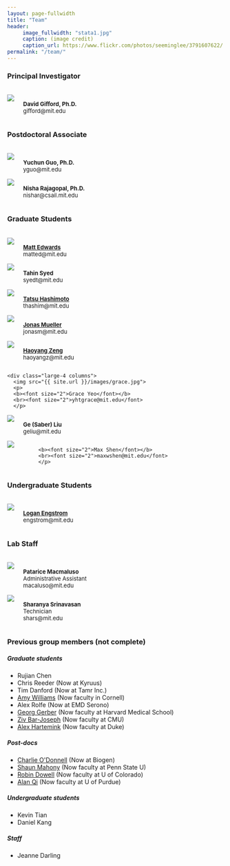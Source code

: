 ```yaml
---
layout: page-fullwidth
title: "Team"
header:
     image_fullwidth: "stata1.jpg"
     caption: (image credit)
     caption_url: https://www.flickr.com/photos/seeminglee/3791607622/
permalink: "/team/"
---
```

<h3>Principal Investigator</h3>
<div class="row">
<br>
  <div class="large-4 columns">
      <img src="{{ site.url }}/images/gifford.jpg">
      <p>
      <b><font size="2">David Gifford, Ph.D.</font></b>
      <br><font size="2">gifford@mit.edu</font>
      </p>
  </div>
</div>

<h3>Postdoctoral Associate</h3>
<div class="row">
<br>
  <div class="large-4 columns">
      <img src="{{ site.url }}/images/yuchun.jpg">
      <p>
      <b><font size="2">Yuchun Guo, Ph.D.</font></b>
      <br><font size="2">yguo@mit.edu</font>
      </p>
  </div>
  <div class="large-4 columns">
      <img src="{{ site.url }}/images/nisha.jpg">
      <p>
      <b><font size="2">Nisha Rajagopal, Ph.D.</font></b>
      <br><font size="2">nishar@csail.mit.edu</font>
      </p>
  </div>
  <div class="large-4 columns"></div>
</div>


<h3>Graduate Students</h3>
<div class="row">
<br>

  <div class="large-4 columns">
      <img src="{{ site.url }}/images/matt.jpg">
      <p>
      <b><font size="2"><a href="http://www.mdedwards.org">Matt Edwards</a></font></b>
      <br><font size="2">matted@mit.edu</font>
      </p>
  </div>
  
   <div class="large-4 columns">
      <img src="{{ site.url }}/images/tahin.jpg">
      <p>
      <b><font size="2">Tahin Syed</font></b>
      <br><font size="2">syedt@mit.edu</font>
      </p>
  </div>

  <div class="large-4 columns">
      <img src="{{ site.url }}/images/tatsu.jpg">
      <p>
      <b><font size="2"><a href="http://www.mit.edu/~thashim">Tatsu Hashimoto</a></font></b>
      <br><font size="2">thashim@mit.edu</font>
      </p>
  </div>
</div>

<div class="row">
  <div class="large-4 columns">
      <img src="{{ site.url }}/images/jonas.jpg">
      <p>
      <b><font size="2"><a href="http://www.mit.edu/~jonasm">Jonas Mueller</a></font></b>
      <br><font size="2">jonasm@mit.edu</font>
      </p>
  </div>



  <div class="large-4 columns">
      <img src="{{ site.url }}/images/haoyang.jpg">
      <p>
      <b><font size="2"><a href="http://haoyangz.github.io">Haoyang Zeng</a></font></b>
      <br><font size="2">haoyangz@mit.edu</font>
      </p>
  </div> 
  
    <div class="large-4 columns">
      <img src="{{ site.url }}/images/grace.jpg">
      <p>
      <b><font size="2">Grace Yeo</font></b>
      <br><font size="2">yhtgrace@mit.edu</font>
      </p>
  </div>
</div>

<div class="row">

  
   <div class="large-4 columns">
      <img src="{{ site.url }}/images/saber.jpg">
      <p>
      <b><font size="2">Ge (Saber) Liu</font></b>
      <br><font size="2">geliu@mit.edu</font>
      </p>
  </div>

  
  <div class="large-4 columns"></div>
  <div class="large-4 columns"></div>
  
  <div class="large-4 columns">
  	<img src="{{ site.url }}/images/Max.jpg">
      <p>
      
      <b><font size="2">Max Shen</font></b>
      <br><font size="2">maxwshen@mit.edu</font>
      </p>
  </div>

  
  <div class="large-4 columns"></div>
  <div class="large-4 columns"></div>    
</div>


<h3>Undergraduate Students</h3>

<div class="row">
<br>
    <div class="large-4 columns">
      <img src="{{ site.url }}/images/logan.jpg">
      <p>
      <b><font size="2"><a href="http://loganengstrom.com">Logan Engstrom</a></font></b>
      <br><font size="2">engstrom@mit.edu</font>
      </p>
    </div>

  <div class="large-4 columns"></div>
</div>


<h3>Lab Staff</h3>

<div class="row">
<br>

  <div class="large-4 columns">
      <img src="{{ site.url }}/images/patrice-new.jpg">
      <p>
      <b><font size="2">Patarice Macmaluso</font></b>
      <br>
      <font size="2">Administrative Assistant</font>
      <br><font size="2">macaluso@mit.edu</font>
      </p>
        </div>
  <div class="large-4 columns"></div>  

  <div class="large-4 columns">
      <img src="{{ site.url }}/images/sharanya.jpg">
      <p>
      <b><font size="2">Sharanya Srinavasan</font></b>
      <br><font size="2">Technician</font>
      <br><font size="2">shars@mit.edu</font>
      </p>
  </div> 
    <div class="large-4 columns"></div>
  <div class="large-4 columns"></div>  
</div>



<h3>Previous group members (not complete)</h3> 

##### Graduate students
+ Rujian Chen
+ Chris Reeder (Now at Kyruus)
+ Tim Danford (Now at Tamr Inc.)
+ [Amy Williams](http://williamslab.bscb.cornell.edu/) (Now faculty in Cornell)
+ Alex Rolfe (Now at EMD Serono)
+ [Georg Gerber](https://sites.google.com/a/clinpath.bwh.harvard.edu/gerberlab/home) (Now faculty at Harvard Medical School)
+ [Ziv Bar-Joseph](http://www.cs.cmu.edu/~zivbj/) (Now faculty at CMU)
+ [Alex Hartemink](https://users.cs.duke.edu/~amink/) (Now faculty at Duke)

##### Post-docs
+ [Charlie O'Donnell](http://www.codonnell.org/) (Now at Biogen)
+ [Shaun Mahony](http://mahonylab.org/) (Now faculty at Penn State U)
+ [Robin Dowell](http://dowell.colorado.edu/index.html) (Now faculty at U of Colorado)
+ [Alan Qi](https://www.cs.purdue.edu/homes/alanqi/index.htm) (Now faculty at U of Purdue)

##### Undergraduate students
+ Kevin Tian
+ Daniel Kang

##### Staff
+ Jeanne Darling